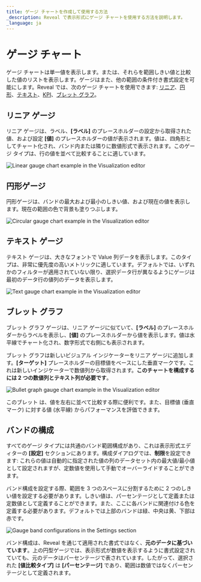 ```yaml
---
title: ゲージ チャートを作成して使用する方法
_description: Reveal で表示形式にゲージ チャートを使用する方法を説明します。
_language: ja
---
```


# ゲージ チャート

ゲージ チャートは単一値を表示します。または、それらを範囲しきい値と比較した値のリストを表示します。ゲージはまた、他の範囲の条件付き書式設定を可能にします。Reveal では、次のゲージ チャートを使用できます: [リニア](#リニア-ゲージ)、[円形](#円形ゲージ)、[テキスト](#テキスト-ゲージ)、[KPI](kpi-gauge.md)、[ブレット グラフ](#ブレット-グラフ)。


## リニア ゲージ

リニア ゲージは、ラベル、**[ラベル]** のプレースホルダーの設定から取得された値、および設定 **[値]** のプレースホルダーの値が表示されます。値は、四角形としてチャート化され、バンド内または隣りに数値形式で表示されます。このゲージ タイプは、行の値を並べて比較することに適しています。

![Linear gauge chart example in the Visualization editor](images/linear-gauge-example.png)


## 円形ゲージ

円形ゲージは、バンドの最大および最小のしきい値、および現在の値を表示します。現在の範囲の色で背景も塗りつぶします。

![Circular gauge chart example in the Visualization editor](images/circular-gauge-view-example.png)


## テキスト ゲージ

テキスト ゲージは、大きなフォントで Value 列データを表示します。このタイプは、非常に優先度の高いメトリックに適しています。デフォルトでは、いずれかのフィルターが適用されていない限り、選択データ行が異なるようにゲージは最初のデータ行の値列のデータを表示します。

![Text gauge chart example in the Visualization editor](images/text-view-gauge.png)


## ブレット グラフ

ブレット グラフ ゲージは、リニア ゲージに似ていて、**[ラベル]** のプレースホルダーからラベルを表示し、**[値]** のプレースホルダーから値を表示します。値は水平線でチャート化され、数字形式で右側にも表示されます。

ブレット グラフは新しいビジュアル インジケーターをリニア ゲージに追加します。**[ターゲット]** プレースホルダーの目標値をベースにした垂直マークです。これは新しいインジケーターで数値列から取得されます。**このチャートを構成するには 2 つの数値列とテキスト列が必要です**。

![Bullet graph gauge chart example in the Visualization editor](images/bullet-graph-example.png)

このブレット は、値を左右に並べて比較する際に便利です。また、目標値 (垂直マーク) に対する値 (水平線) からパフォーマンスを評価できます。


## バンドの構成

すべてのゲージ タイプには共通のバンド範囲構成があり、これは表示形式エディターの **[設定]** セクションにあります。構成ダイアログでは、**制限**を設定できます: これらの値は自動的に指定された値の列のデータセット内の最大値/最小値として設定されますが、定数値を使用して手動でオーバーライドすることができます。


バンド構成を設定する際、範囲を 3 つのスペースに分割するために 2 つのしきい値を設定する必要があります。しきい値は、パーセンテージとして定義または定数値として定義することができます。また、ここに各バンドに関連付ける色を定義する必要があります。デフォルトでは上部のバンドは緑、中央は黄、下部は赤です。

![Gauge band configurations in the Settings section](images/gauge-band-settings.png)

バンド構成は、Reveal を通じて適用された書式ではなく、**元のデータに基づいています**。上の円型ゲージでは、表示形式が数値を表示するように書式設定されていても、元のデータはパーセンテージで表されています。したがって、選択された **[値比較タイプ]** は **[パーセンテージ]** であり、範囲は数値ではなくパーセンテージとして定義されます。
